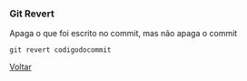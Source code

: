 ### Git Revert
Apaga o que foi escrito no commit, mas não apaga o commit

```
git revert codigodocommit
```


[Voltar](https://github.com/mayktu/git-github)